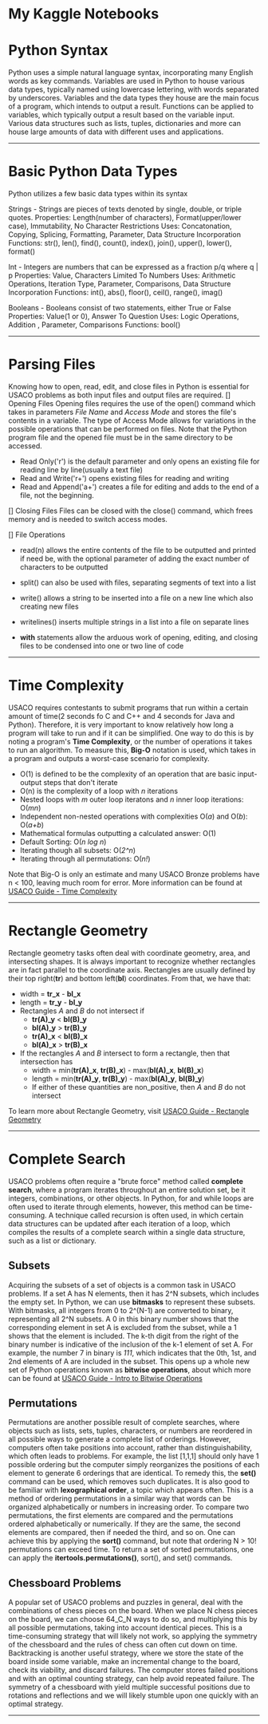 # My Kaggle Notebooks

# Python Syntax
Python uses a simple natural language syntax, incorporating many English words as key commands. Variables are used in Python to house various data types, typically named using lowercase lettering, with words separated by underscores. Variables and the data types they house are the main focus of a program, which intends to output a result. Functions can be applied to variables, which typically output a result based on the variable input. Various data structures such as lists, tuples, dictionaries and more can house large amounts of data with different uses and applications.

---

# Basic Python Data Types
Python utilizes a few basic data types within its syntax

Strings - Strings are pieces of texts denoted by single, double, or triple quotes.
    Properties: Length(number of characters), Format(upper/lower case), Immutability, No Character Restrictions
    Uses: Concatonation, Copying, Splicing, Formatting, Parameter, Data Structure Incorporation
    Functions: str(), len(), find(), count(), index(), join(), upper(), lower(), format()


Int - Integers are numbers that can be expressed as a fraction p/q where q | p
    Properties: Value, Characters Limited To Numbers
    Uses: Arithmetic Operations, Iteration Type, Parameter, Comparisons, Data Structure Incorporation
    Functions: int(), abs(), floor(), ceil(), range(), imag()

Booleans - Booleans consist of two statements, either True or False
    Properties: Value(1 or 0), Answer To Question
    Uses: Logic Operations, Addition , Parameter, Comparisons
    Functions: bool()

---

# Parsing Files

Knowing how to open, read, edit, and close files in Python is essential for USACO problems as both input files and output files are required. 
[] Opening Files
Opening files requires the use of the open() command which takes in parameters *File Name* and *Access Mode* and stores the file's contents in a variable. The type of Access Mode allows for variations in the possible operations that can be performed on files. Note that the Python program file and the opened file must be in the same directory to be accessed.
* Read Only('r') is the default parameter and only opens an existing file for reading line by line(usually a text file)
* Read and Write('r+') opens existing files for reading and writing
* Read and Append('a+') creates a file for editing and adds to the end of a file, not the beginning.

[] Closing Files
Files can be closed with the close() command, which frees memory and is needed to switch access modes.

[] File Operations
* read(n) allows the entire contents of the file to be outputted and printed if need be, with the optional parameter of adding the exact number of characters to be outputted
* split() can also be used with files, separating segments of text into a list
* write() allows a string to be inserted into a file on a new line which also creating new files
* writelines() inserts multiple strings in a list into a file on separate lines

* **with** statements allow the arduous work of opening, editing, and closing files to be condensed into one or two line of code



---

# Time Complexity

USACO requires contestants to submit programs that run within a certain amount of time(2 seconds fo C and C++ and 4 seconds for Java and Python). Therefore, it is very important to know relatively how long a program will take to run and if it can be simplified. One way to do this is by noting a program's **Time Complexity**, or the number of operations it takes to run an algorithm. To measure this, **Big-O** notation is used, which takes in a program and outputs a worst-case scenario for complexity.


* O(1) is defined to be the complexity of an operation that are basic input-output steps that don't iterate
* O(n) is the complexity of a loop with *n* iterations
* Nested loops with *m* outer loop iteratons and *n* inner loop iterations: O(*mn*)
* Independent non-nested operations with complexities O(*a*) and O(*b*): O(*a+b*)
* Mathematical formulas outputting a calculated answer: O(1)
* Default Sorting: O(*n log n*)
* Iterating though all subsets: O(*2^n*)
* Iterating through all permutations: O(*n!*)

Note that Big-O is only an estimate and many USACO Bronze problems have n < 100, leaving much room for error.
More information can be found at [USACO Guide - Time Complexity](https://usaco.guide/bronze/time-comp?lang=py) 

---

# Rectangle Geometry

Rectangle geometry tasks often deal with coordinate geometry, area, and intersecting shapes. It is always important
to recognize whether rectangles are in fact parallel to the coordinate axis. Rectangles are usually defined by their top right(**tr**) and bottom left(**bl**) coordinates. From that, we have that:
* width = **tr_x** - **bl_x**
* length = **tr_y** - **bl_y**
* Rectangles *A* and *B* do not intersect if
    * **tr(A)_y** < **bl(B)_y**
    * **bl(A)_y** > **tr(B)_y**
    * **tr(A)_x** < **bl(B)_x**
    * **bl(A)_x** > **tr(B)_x**
* If the rectangles *A* and *B* intersect to form a rectangle, then that intersection has
    * width = min(**tr(A)_x**, **tr(B)_x**) - max(**bl(A)_x**, **bl(B)_x**)
    * length = min(**tr(A)_y**, **tr(B)_y**) - max(**bl(A)_y**, **bl(B)_y**)
    * If either of these quantities are non_positive, then *A* and *B* do not intersect

To learn more about Rectangle Geometry, visit [USACO Guide - Rectangle Geometry](https://usaco.guide/bronze/rect-geo?lang=py)

---

# Complete Search

USACO problems often require a "brute force" method called **complete search**, where a program iterates throughout an entire solution set, be it integers, combinations, or other objects. In Python, for and while loops are often used to iterate through elements, however, this method can be time-consuming. A technique called recursion is often used, in which certain data structures can be updated after each iteration of a loop, which compiles the results of a complete search within a single data structure, such as a list or dictionary.

## Subsets

Acquiring the subsets of a set of objects is a common task in USACO problems. If a set A has N elements, then it has 2^N subsets, which includes the empty set. In Python, we can use **bitmasks** to represent these subsets. With bitmasks, all integers from 0 to 2^(N-1) are converted to binary, representing all 2^N subsets. A 0 in this binary number shows that the corresponding element in set A is excluded from the subset, while a 1 shows that the element is included. The k-th digit from the right of the binary number is indicative of the inclusion of the k-1 element of set A. For example, the number 7 in binary is *111*, which indicates that the 0th, 1st, and 2nd elements of A are included in the subset. This opens up a whole new set of Python operations known as **bitwise operations**, about which more can be found at [USACO Guide - Intro to Bitwise Operations](https://usaco.guide/silver/intro-bitwise?lang=py)

## Permutations

Permutations are another possible result of complete searches, where objects such as lists, sets, tuples, characters, or numbers are reordered in all possible ways to generate a complete list of orderings. However, computers often take positions into account, rather than distinguishability, which often leads to problems. For example, the list [1,1,1] should only have 1 possible ordering but the computer simply reorganizes the positions of each element to generate 6 orderings that are identical. To remedy this, the **set()** command can be used, which removes such duplicates. It is also good to be familiar with **lexographical order**, a topic which appears often. This is a method of ordering permutations in a similar way that words can be organized alphabetically or numbers in increasing order. To compare two permutations, the first elements are compared and the permutations ordered alphabetically or numerically. If they are the same, the second elements are compared, then if needed the third, and so on. One can achieve this by applying the **sort()** command, but note that ordering N > 10! permutations can exceed time. To return a set of sorted permutations, one can apply the **itertools.permutations()**, sort(), and set() commands.

## Chessboard Problems

A popular set of USACO problems and puzzles in general, deal with the combinations of chess pieces on the board. When we place N chess pieces on the board, we can choose 64_C_N ways to do so, and multiplying this by all possible permutations, taking into account identical pieces. This is a time-consuming strategy that will likely not work, so applying the symmetry of the chessboard and the rules of chess can often cut down on time. Backtracking is another useful strategy, where we store the state of the board inside some variable, make an incremental change to the board, check its viability, and discard failures. The computer stores failed positions and with an optimal counting strategy, can help avoid repeated failure. The symmetry of a chessboard with yield multiple successful positions due to rotations and reflections and we will likely stumble upon one quickly with an optimal strategy.

---
